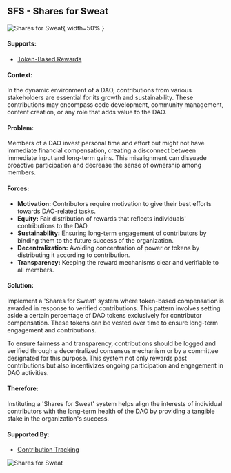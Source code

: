 ## SFS - Shares for Sweat

![Shares for Sweat](output/illustrations/shares_for_sweat.png){ width=50% }

#### Supports:

* [Token-Based Rewards](./token_based_rewards.html)

#### Context:

In the dynamic environment of a DAO, contributions from various stakeholders are essential for its growth and sustainability. These contributions may encompass code development, community management, content creation, or any role that adds value to the DAO.

#### Problem:

Members of a DAO invest personal time and effort but might not have immediate financial compensation, creating a disconnect between immediate input and long-term gains. This misalignment can dissuade proactive participation and decrease the sense of ownership among members.

#### Forces:

- **Motivation:** Contributors require motivation to give their best efforts towards DAO-related tasks.
- **Equity:** Fair distribution of rewards that reflects individuals' contributions to the DAO.
- **Sustainability:** Ensuring long-term engagement of contributors by binding them to the future success of the organization.
- **Decentralization:** Avoiding concentration of power or tokens by distributing it according to contribution.
- **Transparency:** Keeping the reward mechanisms clear and verifiable to all members.

#### Solution:

Implement a 'Shares for Sweat' system where token-based compensation is awarded in response to verified contributions. This pattern involves setting aside a certain percentage of DAO tokens exclusively for contributor compensation. These tokens can be vested over time to ensure long-term engagement and contributions.
  
To ensure fairness and transparency, contributions should be logged and verified through a decentralized consensus mechanism or by a committee designated for this purpose. This system not only rewards past contributions but also incentivizes ongoing participation and engagement in DAO activities. 

#### Therefore:

Instituting a 'Shares for Sweat' system helps align the interests of individual contributors with the long-term health of the DAO by providing a tangible stake in the organization's success.

#### Supported By:
* [Contribution Tracking](./contribution_tracking.html)

![Shares for Sweat](output/shares_for_sweat_specific_graph.png)